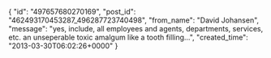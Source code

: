  {
   "id": "497657680270169",
   "post_id": "462493170453287_496287723740498",
   "from_name": "David Johansen",
   "message": "yes, include, all employees and agents, departments, services, etc. an unseperable toxic amalgum like a tooth filling...",
   "created_time": "2013-03-30T06:02:26+0000"
 }
